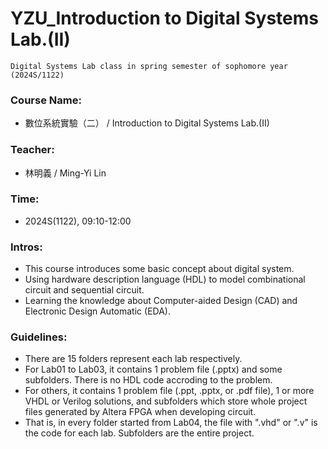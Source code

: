 # YZU_Introduction to Digital Systems Lab.(II)
```
Digital Systems Lab class in spring semester of sophomore year (2024S/1122)
```

### Course Name:
- 數位系統實驗（二） / Introduction to Digital Systems Lab.(II)

### Teacher:
- 林明義 / Ming-Yi Lin

### Time:
- 2024S(1122), 09:10-12:00

### Intros:
- This course introduces some basic concept about digital system.
- Using hardware description language (HDL) to model combinational circuit and sequential circuit.
- Learning the knowledge about Computer-aided Design (CAD) and Electronic Design Automatic (EDA).

### Guidelines:
- There are 15 folders represent each lab respectively. 
- For Lab01 to Lab03, it contains 1 problem file (.pptx) and some subfolders. There is no HDL code accroding to the problem.
- For others, it contains 1 problem file (.ppt, .pptx, or .pdf file), 1 or more VHDL or Verilog solutions, and subfolders which store whole project files generated by Altera FPGA when developing circuit. 
- That is, in every folder started from Lab04, the file with ".vhd" or ".v" is the code for each lab. Subfolders are the entire project.